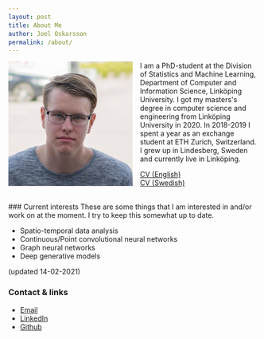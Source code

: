 ```yaml
---
layout: post
title: About Me
author: Joel Oskarsson
permalink: /about/
---
```


<img src="/assets/me.jpg" width="250" style="float: left; padding-right: 15px; padding-bottom: 30px;">

I am a PhD-student at the Division of Statistics and Machine Learning, Department of Computer and Information Science, Linköping University.
I got my masters's degree in computer science and engineering from Linköping University in 2020.
In 2018-2019 I spent a year as an exchange student at ETH Zurich, Switzerland.
I grew up in Lindesberg, Sweden and currently live in Linköping.

<!-- I am an avid Linux user and a believer in free and open source software. Openness of ideas, culture and research is very important to me. -->

[CV (English)](https://joeloskarsson.github.io/CV/CV_english.pdf)<br>
[CV (Swedish)](https://joeloskarsson.github.io/CV/CV_swedish.pdf)

<br>
### Current interests
These are some things that I am interested in and/or work on at the moment. I try to keep this somewhat up to date.

* Spatio-temporal data analysis
* Continuous/Point convolutional neural networks
* Graph neural networks
* Deep generative models

(updated 14-02-2021)

<!-- ### Papers and reports -->
<!-- **Real-time Multiplayer Game on IoT-backend**, Bachelor thesis, Linköping University, 2018, 7 co-authors, Swedish, [link](http://urn.kb.se/resolve?urn=urn:nbn:se:liu:diva-149042), also features individual written chapter: -->

<!-- **Dependencies to software packages in open source Javascript projects**, Swedish, [link, see page 80](http://urn.kb.se/resolve?urn=urn:nbn:se:liu:diva-149042) -->

### Contact & links
* [Email](mailto:joel.oskarsson@liu.se)
* [LinkedIn](https://linkedin.com/in/joel-oskarsson/)
* [Github](https://github.com/joeloskarsson)
